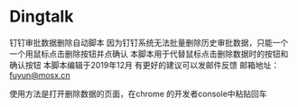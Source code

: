 # Dingtalk
钉钉审批数据删除自动脚本
因为钉钉系统无法批量删除历史审批数据，只能一个一个用鼠标点击删除按钮并点确认
本脚本用于代替鼠标点击删除数据时的按钮和确认按钮
本脚本编辑于2019年12月 有更好的建议可以发邮件反馈
邮箱地址：fuyun@mosx.cn 

使用方法是打开删除数据的页面，在chrome 的开发者console中粘贴回车
